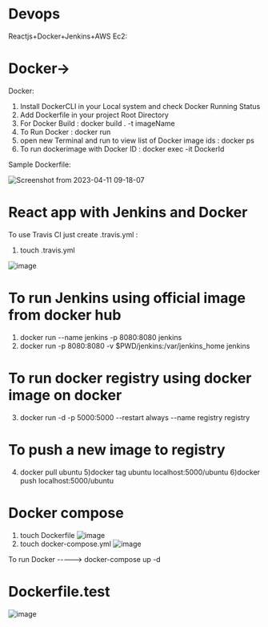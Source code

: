 # Devops


Reactjs+Docker+Jenkins+AWS Ec2:


# Docker->
Docker:
   1) Install DockerCLI in your Local system and check Docker Running Status
   2) Add Dockerfile in your project Root Directory
   3) For Docker Build : docker build . -t imageName
   4) To Run Docker : docker run <imageName>
   5) open new Terminal and run to view list of Docker image ids : docker ps
   6) To run dockerimage with Docker ID : docker exec -it DockerId
  
Sample Dockerfile:
 
![Screenshot from 2023-04-11 09-18-07](https://user-images.githubusercontent.com/89519757/231051220-33e61359-91ee-4970-b07c-c949d62c0479.png)

 # React app with Jenkins and Docker
  
 To use Travis CI just create .travis.yml :
  1) touch .travis.yml
  
  ![image](https://user-images.githubusercontent.com/89519757/231173660-8408a7fa-24d4-4df6-953f-24d6e27884b9.png)

   
 # To run Jenkins using official image from docker hub
   
   
 1) docker run --name jenkins -p 8080:8080 jenkins
 2) docker run -p 8080:8080 -v $PWD/jenkins:/var/jenkins_home jenkins
   
# To run docker registry using docker image on docker
   3) docker run -d -p 5000:5000 --restart always --name registry registry
   
   
 # To push a new image to registry
   
   4) docker pull ubuntu
   5)docker tag ubuntu localhost:5000/ubuntu
   6)docker push localhost:5000/ubuntu
# Docker compose
   1) touch Dockerfile
   ![image](https://user-images.githubusercontent.com/89519757/231203488-e37208ee-1d27-4a40-b2b9-7be06999aad3.png)
   2) touch docker-compose.yml
![image](https://user-images.githubusercontent.com/89519757/231203797-9c587897-b0f8-497c-8f46-fb89de892ef0.png)

   
 To run Docker -----> docker-compose up -d
   
 # Dockerfile.test
  
 ![image](https://user-images.githubusercontent.com/89519757/231204688-44ec4824-e2c2-4ace-b761-bf73586757e5.png)

   
 
 
 

